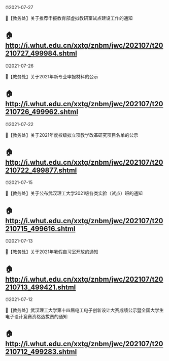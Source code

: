 
⏰2021-07-27

🎉【教务处】关于推荐申报教育部虚拟教研室试点建设工作的通知

🏠http://i.whut.edu.cn/xxtg/znbm/jwc/202107/t20210727_499984.shtml
--------------------------------

⏰2021-07-26

🎉【教务处】关于2021年新专业申报材料的公示

🏠http://i.whut.edu.cn/xxtg/znbm/jwc/202107/t20210726_499962.shtml
--------------------------------

⏰2021-07-22

🎉【教务处】关于2021年度校级拟立项教学改革研究项目名单的公示

🏠http://i.whut.edu.cn/xxtg/znbm/jwc/202107/t20210722_499877.shtml
--------------------------------

⏰2021-07-15

🎉【教务处】关于公布武汉理工大学2021级各类实验（试点）班的通知

🏠http://i.whut.edu.cn/xxtg/znbm/jwc/202107/t20210715_499616.shtml
--------------------------------

⏰2021-07-13

🎉【教务处】关于2021年暑假自习室开放的通知

🏠http://i.whut.edu.cn/xxtg/znbm/jwc/202107/t20210713_499421.shtml
--------------------------------

⏰2021-07-12

🎉【教务处】武汉理工大学第十四届电工电子创新设计大赛成绩公示暨全国大学生电子设计竞赛资格选拔赛的通知

🏠http://i.whut.edu.cn/xxtg/znbm/jwc/202107/t20210712_499283.shtml
--------------------------------
